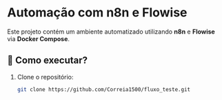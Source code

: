 # Automação com n8n e Flowise

Este projeto contém um ambiente automatizado utilizando **n8n** e **Flowise** via **Docker Compose**.

## 🚀 Como executar?

1. Clone o repositório:
   ```sh
   git clone https://github.com/Correia1500/fluxo_teste.git
   

